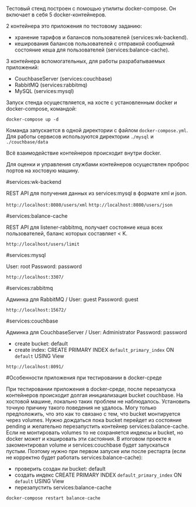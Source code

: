

Тестовый стенд построен с помощью утилиты docker-compose. Он включает в себя 5 docker-контейнеров.

2 контейнера это приложения по тестовому заданию:
 - хранение тарифов и балансов пользователей (services:wk-backend).
 - кеширования балансов пользователей с отправкой сообщений состояние кеша для пользователей (services:balance-cache).

3 контейнера вспомогательных, для работы разрабатываемых приложений:
 - CouchbaseServer (services:couchbase)
 - RabbitMQ (services:rabbitmq)
 - MySQL (services:mysql)

Запуск стенда осуществляется, на хосте с установленным docker и docker-compose, командой:

`docker-compose up -d`

Команда запускается в одной директории с файлом `docker-compose.yml`. 
Для работы сервисов используются директории `./mysql` и `./couchbase/data` 

Всё взаимодействие контейнеров происходит внутри docker.

Для оценки и управления службами контейнеров осуществлен проброс портов на хостовую машину.

#services:wk-backend

REST API для получения данных из services:mysql в формате xml и json.
 
`http://localhost:8080/users/xml`
`http://localhost:8080/users/json`

#services:balance-cache

REST API для  listener-rabbitmq, получает состояние кеша всех пользователей, баланс которых составляет < K.

`http://localhost/users/limit`

#services:mysql

User: root Password: password

`http://localhost:3307/`

#services:rabbitmq

Админка для RabbitMQ / User: guest Password: guest

`http://localhost:15672/`

#services:couchbase

Админка для CouchbaseServer / User: Administrator Password: password
 - create bucket: default
 - create index: CREATE PRIMARY INDEX `default_primary_index` ON `default` USING View

`http://localhost:8091/`

#Особенности приложения при тестировании в docker-среде

При тестировании приложения в docker-среде, после перезапуска контейнеров происходит долгая инициализация bucket couchbase.
На хостовой машине, локально таких проблем не наблюдалось. Установить точную причину такого поведения не удалось.
Могу только предположить, что это как то связано с тем, что  bucket монтируется через volumes.
Нужно дождаться пока bucket перейдет из состояние pending и желательно перезапустить контейнер services:balance-cache.
Если не монтировать volumes то не сохраняется индексы и bucket, но docker может и кэшировать эти састояния.
В итоговом проекте я закоментировал volume и services:couchbase будет запускаться пустым. Поэтому нужно при первом запуске или 
после рестарта (если не корректно будет работать services:balance-cache):
 - проверить создан ли bucket: default
 - создать индекс CREATE PRIMARY INDEX `default_primary_index` ON `default` USING View
 - перезапустить services:balance-cache

`docker-compose restart balance-cache`